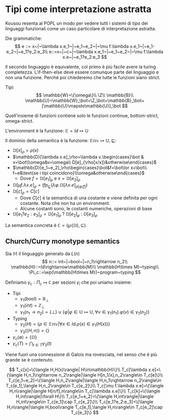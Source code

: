# Tipi come interpretazione astratta

Kousou resenta al POPL un modo per vedere tutti i sistemi di tipo dei linguaggi funzionali come un caso particolare di interpretazione astratta.

Die grammatiche:
$$
e ::= x~|~\lambda x.e_1~|~e_1~e_2~|~\mu f.\lambda x.e_1~|~e_1-e_2~|~e_1?e_2:e_3\\
e::=x~|~c~|~\lambda x.e_1~|~e_1~e_2~|~\mu f.\lambda x.e~|~e_1?e_2:e_3
$$

Il secondo linguaggio è equivalente, col primo è più facile avere la turing completezza. L'if-then-else deve essere comunque parte del linguaggio e non una funzione. Perché poi chiederemo che tutte le funzioni siano strict.

Tipi:
$$
\mathbb{W}=\{\omega\}\\
\Z\\
\mathbb{B}\\
\mathbb{U}=\mathbb{W}_\bot+\Z_\bot+\mathbb{B}_\bot+[\mathbb{U}\mapsto\mathbb{U}]_\bot
$$

Quell'insieme di funzioni contiene solo le funzioni continue, bottom-strict, omega-strict.

L'environment è la funzione: $\mathbb{E}=Id\mapsto\mathbb{U}$

Il dominio della semantica è la funzione: $\mathbb{Env}\mapsto\mathbb{U},\sqsubseteq$:
* $\mathbb{D}[x]_\rho=\rho(x)$
* $\mathbb{D}[\lambda x.e]_\rho=\lambda v.\begin{cases}\bot & v=\bot\\\omega&v=\omega\\ D[e]_{\rho[x/x]}&otherwise\end{cases}$
* $\mathbb{D}[e_1~e_2]_\rho\begin{cases}\bot&f=\bot\lor x=\bot\\ f~e&\text{se i tipi coincidono}\\\omega&otherwise\end{cases}$
  * Dove $f=\mathbb{D}[e_1]_\rho$ e $x=\mathbb{D}[e_2]_\rho$
* $\mathbb{D}[\mu f.\lambda x.e]_\rho=lfp_\sqsubseteq(\lambda\varphi.\mathbb{D}[\lambda x.e]_{\rho[\varphi/f]})$
* $\mathbb{D}[c]_\rho=C[c]$
  * Dove $C[c]$ è la semantica di una costante e viene definita per ogni costante. Nota che non ha un environment.
  * Alcune costanti sono, le costanti numeriche, operazioni di base
* $\mathbb{D}[e_1?e_2:e_3]_\rho=\mathbb{D}[e_1]_\rho~?~\mathbb{D}[e_2]_\rho~:~\mathbb{D}[e_3]_\rho$

La semantica concreta è $\mathbb{C}=(\wp(\mathbb{D}),\subseteq)$.

## Church/Curry monotype semantics

Sia $\mathbb{M}$ il linguaggio generato da $L(n)$
$$
n::= int~|~bool~|~n_1\rightarrow n_2\\
\mathbb{H}::=Id\rightarrow\mathbb{M}\\
\mathbb{H\times M}~typing\\
\Pi_c::=\wp(\mathbb{H\times M})~program~typing
$$

Definiamo $\gamma_c:\Pi_c\mapsto\mathbb{C}$ per sezioni $\gamma_i$ che poi uniamo insieme:
* Tipi
  * $\gamma_1(bool)=\mathbb{B}_\bot$
  * $\gamma_1(int)=\mathbb{Z}_\bot$
  * $\gamma_1(n_1\rightarrow n_2)=\{\bot\}\cup\{\varphi|\varphi\in\mathbb{U}\mapsto\mathbb{U},\forall v\in\gamma_1(n_1).\varphi(v)\in\gamma_1(n_2)\}$
* Typing
  * $\gamma_2(H)=\{\rho\in\mathbb{Env}|\forall x\in Id.\rho(x)\in\gamma_1(H(x))\}$
  * $\gamma_3(\langle H,n\rangle)=\{\}$
* $\gamma_c(\emptyset)=\{\mathbb{D}\}$
* $\gamma_c(T)=\bigcap_{t\in T}\gamma_3(t)$

Viene fuori una connessione di Galois ma rovesciata, nel senso che è più grande se è contenuto.

$$
T_c[x]=\{\langle H,H(x)\rangle| H\in\mathbb{H}\}\\
T_c[\lambda x.e]=\{\langle H,n_1\rightarrow n_2\rangle|\langle H[n_1/x],n_2\rangle\in T_c[e]\}\\
T_c[e_1~e_2]=\{\langle H,n_2\rangle|\langle H,n_1\rightarrow n_2\rangle\in T_c[e_1],\langle H,n_2\rangle\in T_c[e_2]\}\\
T_c[\mu f.\lambda x.e]=\{\langle H,n\rangle|\langle H[n/f],n\rangle\in T_c[\lambda x.e]\}\\
T_c[k]=\{\langle H,int\rangle|\forall H\}\\
T_c[e_1+e_2]=\{\langle H,int\rangle|\langle H,int\rangle\in T_c[e_1]\cap T_c[e_2]\}\\
T_c[e_1?e_2:e_3]=\{\langle H,n\rangle|\langle H,bool\rangle T_c[e_1],\langle H,n\rangle\in T_c[e_2]\cap T_c[e_3]\}
$$